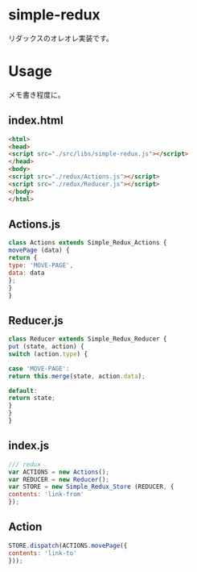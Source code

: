 # simple-redux
リダックスのオレオレ実装です。

# Usage

メモ書き程度に。

## index.html

```html
<html>
<head>
<script src="./src/libs/simple-redux.js"></script>
</head>
<body>
<script src="./redux/Actions.js"></script>
<script src="./redux/Reducer.js"></script>
</body>
</html>
```


## Actions.js

```js
class Actions extends Simple_Redux_Actions {
movePage (data) {
return {
type: 'MOVE-PAGE',
data: data
};
}
}
```

## Reducer.js

```js
class Reducer extends Simple_Redux_Reducer {
put (state, action) {
switch (action.type) {

case 'MOVE-PAGE':
return this.merge(state, action.data);

default:
return state;
}
}
}
```

## index.js

```js
/// redux
var ACTIONS = new Actions();
var REDUCER = new Reducer();
var STORE = new Simple_Redux_Store (REDUCER, {
contents: 'link-from'
});
```

## Action

```js
STORE.dispatch(ACTIONS.movePage({
contents: 'link-to'
}));
```
